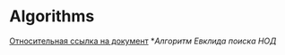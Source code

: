 # Algorithms

[Относительная ссылка на документ](../master/simple/lib1.md)
  *_Алгоритм Евклида поиска НОД_

